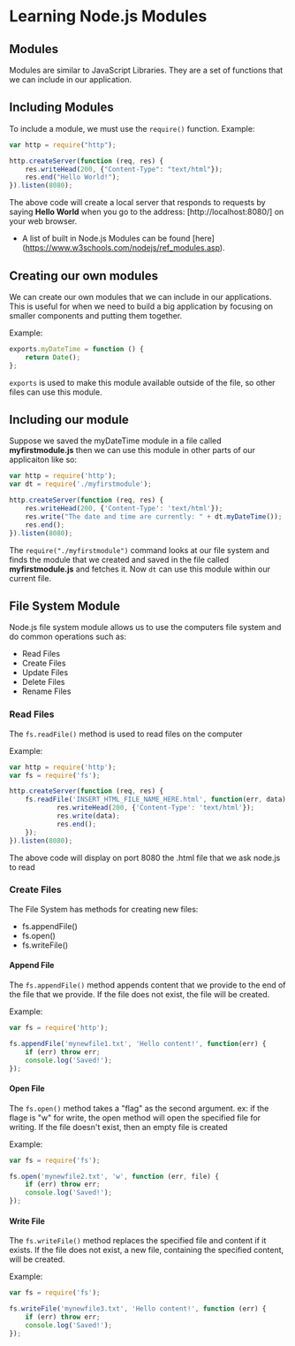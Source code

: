 # Learning Node.js Modules

## Modules

Modules are similar to JavaScript Libraries. They are a set of functions that we can include in our application.

## Including Modules

To include a module, we must use the `require()` function. Example:

```javascript
var http = require("http");

http.createServer(function (req, res) {
    res.writeHead(200, {"Content-Type": "text/html"});
    res.end("Hello World!");
}).listen(8080);
```

The above code will create a local server that responds to requests by saying **Hello World** when you go to the address: [http://localhost:8080/] on your web browser.

* A list of built in Node.js Modules can be found [here] (https://www.w3schools.com/nodejs/ref_modules.asp).

## Creating our own modules

We can create our own modules that we can include in our applications. This is useful for when we need to build a big application by focusing on smaller components and putting them together.

Example:

```javascript
exports.myDateTime = function () {
    return Date();
};
```

`exports` is used to make this module available outside of the file, so other files can use this module.

## Including our module

Suppose we saved the myDateTime module in a file called **myfirstmodule.js** then we can use this module in other parts of our applicaiton like so:

```javascript
var http = require('http');
var dt = require('./myfirstmodule');

http.createServer(function (req, res) {
    res.writeHead(200, {'Content-Type': 'text/html'});
    res.write("The date and time are currently: " + dt.myDateTime());
    res.end();
}).listen(8080);
```

The `require("./myfirstmodule")` command looks at our file system and finds the module that we created and saved in the file called **myfirstmodule.js** and fetches it. Now `dt` can use this module within our current file.

## File System Module

Node.js file system module allows us to use the computers file system and do common operations such as:
- Read Files
- Create Files
- Update Files
- Delete Files
- Rename Files

### Read Files

The `fs.readFile()` method is used to read files on the computer

Example:

```javascript
var http = require('http');
var fs = require('fs');

http.createServer(function (req, res) {
    fs.readFile('INSERT_HTML_FILE_NAME_HERE.html', function(err, data) {
            res.writeHead(200, {'Content-Type': 'text/html'});
            res.write(data);
            res.end();
    });
}).listen(8080);
```

The above code will display on port 8080 the .html file that we ask node.js to read

### Create Files

The File System has methods for creating new files:
- fs.appendFile()
- fs.open()
- fs.writeFile()

#### Append File

The `fs.appendFile()` method appends content that we provide to the end of the file that we provide. If the file does not exist, the file will be created.

Example:

```javascript
var fs = require('http');

fs.appendFile('mynewfile1.txt', 'Hello content!', function(err) {
    if (err) throw err;
    console.log('Saved!');
});
```

#### Open File

The `fs.open()` method takes a "flag" as the second argument. ex: if the flage is "w" for write, the open method will open the specified file for writing. If the file doesn't exist, then an empty file is created

Example:

```javascript
var fs = require('fs');

fs.open('mynewfile2.txt', 'w', function (err, file) {
    if (err) throw err;
    console.log('Saved!');
});
```

#### Write File

The `fs.writeFile()` method replaces the specified file and content if it exists. If the file does not exist, a new file, containing the specified content, will be created.

Example:

```javascript
var fs = require('fs');

fs.writeFile('mynewfile3.txt', 'Hello content!', function (err) {
    if (err) throw err;
    console.log('Saved!');
});
```
